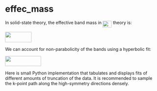 # effec_mass

In solid-state theory, the effective band mass in <img src="/tex/07b421138ecb957b53f2aebfb95e3220.svg?invert_in_darkmode&sanitize=true" align=middle width=29.217911249999993pt height=22.831056599999986pt/> theory is:

<img src="/tex/0af34993176ca858f73ef8beb83bf08e.svg?invert_in_darkmode&sanitize=true" align=middle width=86.47035704999999pt height=33.45973289999998pt/>

We can account for non-parabolicity of the bands using a hyperbolic fit:

<img src="/tex/46ac385a4ba317e74f851b5e8846fd56.svg?invert_in_darkmode&sanitize=true" align=middle width=117.12134279999998pt height=33.45973289999998pt/>


Here is small Python implementation that tabulates and displays fits of different amounts of truncation of the data.
It is recommended to sample the k-point path along the high-symmetry directions densely.
